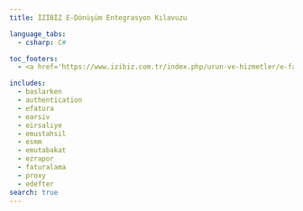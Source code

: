 ```yaml
---
title: İZİBİZ E-Dönüşüm Entegrasyon Kılavuzu

language_tabs:
  - csharp: C#

toc_footers:
  - <a href='https://www.izibiz.com.tr/index.php/urun-ve-hizmetler/e-fatura-destek/efatura-portal-test-hesabi' target='_blank'>Test Hesabı Talep Formu</a>

includes:
  - baslarken
  - authentication
  - efatura
  - earsiv
  - eirsaliye
  - emustahsil
  - esmm
  - emutabakat
  - ezrapor
  - faturalama
  - proxy
  - edefter
search: true
---
```

